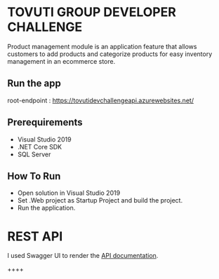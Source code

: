 # TOVUTI GROUP DEVELOPER CHALLENGE

Product management module is an application feature that allows customers to
add products and categorize products for easy inventory management in an
ecommerce store.

## Run the app
 root-endpoint : https://tovutidevchallengeapi.azurewebsites.net/
 
## Prerequirements

* Visual Studio 2019
* .NET Core SDK
* SQL Server

## How To Run

* Open solution in Visual Studio 2019
* Set .Web project as Startup Project and build the project.
* Run the application.

# REST API
I used Swagger UI to render the [API documentation](https://tovutidevchallengeapi.azurewebsites.net/swagger/index.html).

++++
